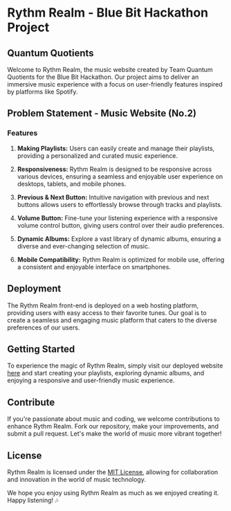# Rythm Realm - Blue Bit Hackathon Project

## Quantum Quotients

Welcome to Rythm Realm, the music website created by Team Quantum Quotients for the Blue Bit Hackathon. Our project aims to deliver an immersive music experience with a focus on user-friendly features inspired by platforms like Spotify.

## Problem Statement - Music Website (No.2)

### Features
1. **Making Playlists:** Users can easily create and manage their playlists, providing a personalized and curated music experience.

2. **Responsiveness:** Rythm Realm is designed to be responsive across various devices, ensuring a seamless and enjoyable user experience on desktops, tablets, and mobile phones.

3. **Previous & Next Button:** Intuitive navigation with previous and next buttons allows users to effortlessly browse through tracks and playlists.

4. **Volume Button:** Fine-tune your listening experience with a responsive volume control button, giving users control over their audio preferences.

5. **Dynamic Albums:** Explore a vast library of dynamic albums, ensuring a diverse and ever-changing selection of music.

6. **Mobile Compatibility:** Rythm Realm is optimized for mobile use, offering a consistent and enjoyable interface on smartphones.

## Deployment

The Rythm Realm front-end is deployed on a web hosting platform, providing users with easy access to their favorite tunes. Our goal is to create a seamless and engaging music platform that caters to the diverse preferences of our users.

## Getting Started

To experience the magic of Rythm Realm, simply visit our deployed website [here](#your-website-link) and start creating your playlists, exploring dynamic albums, and enjoying a responsive and user-friendly music experience.

## Contribute

If you're passionate about music and coding, we welcome contributions to enhance Rythm Realm. Fork our repository, make your improvements, and submit a pull request. Let's make the world of music more vibrant together!

## License

Rythm Realm is licensed under the [MIT License](LICENSE), allowing for collaboration and innovation in the world of music technology.

We hope you enjoy using Rythm Realm as much as we enjoyed creating it. Happy listening! 🎶